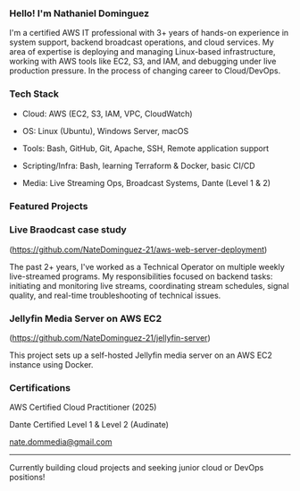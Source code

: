### Hello! I'm Nathaniel Dominguez

I'm a certified AWS IT professional with 3+ years of hands-on experience in system support, backend broadcast operations, and cloud services. 
My area of expertise is deploying and managing Linux-based infrastructure, working with AWS tools like EC2, S3, and IAM, and debugging under 
live production pressure. In the process of changing career to Cloud/DevOps.

### Tech Stack

* Cloud: AWS (EC2, S3, IAM, VPC, CloudWatch)
* OS: Linux (Ubuntu), Windows Server, macOS

* Tools: Bash, GitHub, Git, Apache, SSH, Remote application support

* Scripting/Infra: Bash, learning Terraform & Docker, basic CI/CD

* Media: Live Streaming Ops, Broadcast Systems, Dante (Level 1 & 2)

### Featured Projects

### Live Braodcast case study
  
(https://github.com/NateDominguez-21/aws-web-server-deployment)

The past 2+ years, I've worked as a Technical Operator on multiple weekly live-streamed programs. My responsibilities focused on backend tasks: initiating and monitoring live streams, coordinating stream schedules, signal quality, and real-time troubleshooting of technical issues.

### Jellyfin Media Server on AWS EC2

(https://github.com/NateDominguez-21/jellyfin-server)

This project sets up a self-hosted Jellyfin media server on an AWS EC2 instance using Docker.


### Certifications

AWS Certified Cloud Practitioner (2025)

Dante Certified Level 1 & Level 2 (Audinate)

nate.dommedia@gmail.com

----------------------------------------------------------------------------------------------------------------------------------------------------------------------------------------------------------------------
Currently building cloud projects and seeking junior cloud or DevOps positions!
